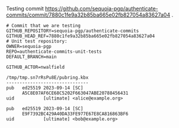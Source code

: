 Testing commit https://github.com/sequoia-pgp/authenticate-commits/commit/7880c1fe9a32b85ba665e02fb827054a83627a04 .

```text
# Commit that we are testing
GITHUB_REPOSITORY=sequoia-pgp/authenticate-commits
GITHUB_HEAD_REF=7880c1fe9a32b85ba665e02fb827054a83627a04
# Unit test repository:
OWNER=sequoia-pgp
REPO=authenticate-commits-unit-tests
DEFAULT_BRANCH=main

GITHUB_ACTOR=nwalfield

/tmp/tmp.sn7rRsPu8E/pubring.kbx
-------------------------------
pub   ed25519 2023-09-14 [SC]
      A5C8E07AF6CE68C5202F663047ABE20788456431
uid           [ultimate] <alice@example.org>

pub   ed25519 2023-09-14 [SC]
      E9F7392BC429A40DA33FE977E67E8CA816863BF6
uid           [ultimate] <bob@example.org>
```
